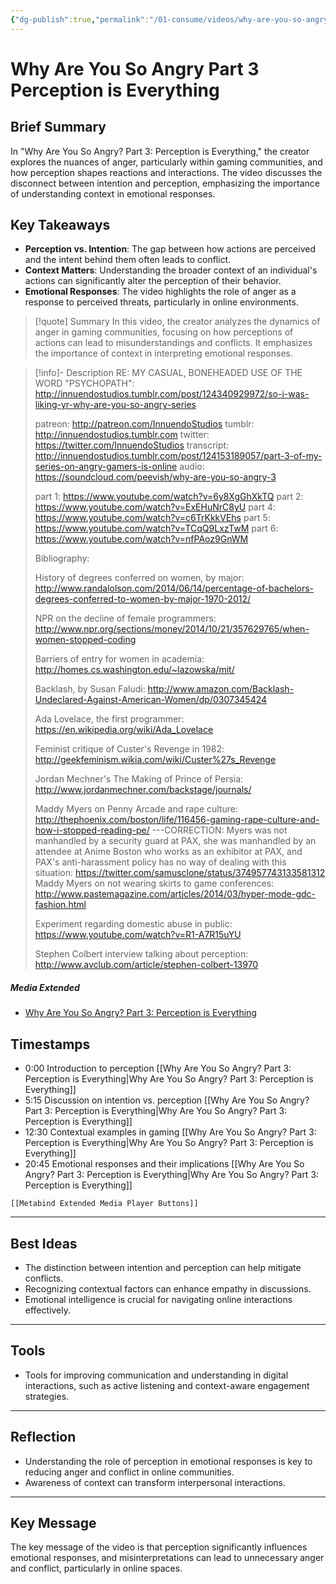 ```yaml
---
{"dg-publish":true,"permalink":"/01-consume/videos/why-are-you-so-angry-part-3-perception-is-everything/","title":"Why Are You So Angry? Part 3: Perception is Everything","tags":["gamergate"]}
---
```


# Why Are You So Angry Part 3 Perception is Everything
## Brief Summary
In "Why Are You So Angry? Part 3: Perception is Everything," the creator explores the nuances of anger, particularly within gaming communities, and how perception shapes reactions and interactions. The video discusses the disconnect between intention and perception, emphasizing the importance of understanding context in emotional responses.

## Key Takeaways
- **Perception vs. Intention**: The gap between how actions are perceived and the intent behind them often leads to conflict.
- **Context Matters**: Understanding the broader context of an individual's actions can significantly alter the perception of their behavior.
- **Emotional Responses**: The video highlights the role of anger as a response to perceived threats, particularly in online environments.


> [!quote] Summary
> In this video, the creator analyzes the dynamics of anger in gaming communities, focusing on how perceptions of actions can lead to misunderstandings and conflicts. It emphasizes the importance of context in interpreting emotional responses.


> [!info]- Description
> RE: MY CASUAL, BONEHEADED USE OF THE WORD "PSYCHOPATH": http://innuendostudios.tumblr.com/post/124340929972/so-i-was-liking-yr-why-are-you-so-angry-series
> 
> patreon: http://patreon.com/InnuendoStudios
> tumblr: http://innuendostudios.tumblr.com
> twitter: https://twitter.com/InnuendoStudios
> transcript: http://innuendostudios.tumblr.com/post/124153189057/part-3-of-my-series-on-angry-gamers-is-online
> audio: https://soundcloud.com/peevish/why-are-you-so-angry-3
> 
> part 1: https://www.youtube.com/watch?v=6y8XgGhXkTQ
> part 2: https://www.youtube.com/watch?v=ExEHuNrC8yU
> part 4: https://www.youtube.com/watch?v=c6TrKkkVEhs
> part 5: https://www.youtube.com/watch?v=TCqQ9LxzTwM
> part 6: https://www.youtube.com/watch?v=nfPAoz9GnWM
> 
> Bibliography:
> 
> History of degrees conferred on women, by major: http://www.randalolson.com/2014/06/14/percentage-of-bachelors-degrees-conferred-to-women-by-major-1970-2012/
> 
> NPR on the decline of female programmers: http://www.npr.org/sections/money/2014/10/21/357629765/when-women-stopped-coding
> 
> Barriers of entry for women in academia: http://homes.cs.washington.edu/~lazowska/mit/
> 
> Backlash, by Susan Faludi: http://www.amazon.com/Backlash-Undeclared-Against-American-Women/dp/0307345424
> 
> Ada Lovelace, the first programmer: https://en.wikipedia.org/wiki/Ada_Lovelace
> 
> Feminist critique of Custer's Revenge in 1982: http://geekfeminism.wikia.com/wiki/Custer%27s_Revenge
> 
> Jordan Mechner's The Making of Prince of Persia: http://www.jordanmechner.com/backstage/journals/
> 
> Maddy Myers on Penny Arcade and rape culture: http://thephoenix.com/boston/life/116456-gaming-rape-culture-and-how-i-stopped-reading-pe/
> ---CORRECTION: Myers was not manhandled by a security guard at PAX, she was manhandled by an attendee at Anime Boston who works as an exhibitor at PAX, and PAX's anti-harassment policy has no way of dealing with this situation: https://twitter.com/samusclone/status/374957743133581312
> Maddy Myers on not wearing skirts to game conferences: http://www.pastemagazine.com/articles/2014/03/hyper-mode-gdc-fashion.html
> 
> Experiment regarding domestic abuse in public: https://www.youtube.com/watch?v=R1-A7R15uYU
> 
> Stephen Colbert interview talking about perception: http://www.avclub.com/article/stephen-colbert-13970

##### Media Extended
- [Why Are You So Angry? Part 3: Perception is Everything](https://www.youtube.com/embed/zSmDq5Czae0?list=PLJA_jUddXvY62dhVThbeegLPpvQlR4CjF)

## Timestamps
- 0:00 Introduction to perception [[Why Are You So Angry? Part 3: Perception is Everything\|Why Are You So Angry? Part 3: Perception is Everything]]
- 5:15 Discussion on intention vs. perception [[Why Are You So Angry? Part 3: Perception is Everything\|Why Are You So Angry? Part 3: Perception is Everything]]
- 12:30 Contextual examples in gaming [[Why Are You So Angry? Part 3: Perception is Everything\|Why Are You So Angry? Part 3: Perception is Everything]]
- 20:45 Emotional responses and their implications [[Why Are You So Angry? Part 3: Perception is Everything\|Why Are You So Angry? Part 3: Perception is Everything]]


```meta-bind-embed
[[Metabind Extended Media Player Buttons]]
```

---

## Best Ideas
- The distinction between intention and perception can help mitigate conflicts.
- Recognizing contextual factors can enhance empathy in discussions.
- Emotional intelligence is crucial for navigating online interactions effectively.

---

## Tools
- Tools for improving communication and understanding in digital interactions, such as active listening and context-aware engagement strategies.

---
## Reflection
- Understanding the role of perception in emotional responses is key to reducing anger and conflict in online communities.
- Awareness of context can transform interpersonal interactions.

---

## Key Message
The key message of the video is that perception significantly influences emotional responses, and misinterpretations can lead to unnecessary anger and conflict, particularly in online spaces.